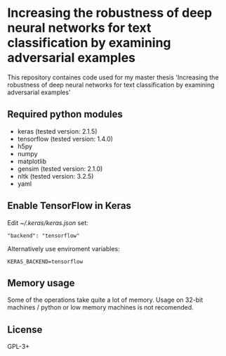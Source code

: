 # Increasing the robustness of deep neural networks for text classification by examining adversarial examples
This repository containes code used for my master thesis 'Increasing the robustness of deep neural networks for text classification by examining adversarial examples'

## Required python modules
* keras (tested version: 2.1.5)
* tensorflow (tested version: 1.4.0)
* h5py
* numpy
* matplotlib
* gensim (tested version: 2.1.0)
* nltk (tested version: 3.2.5)
* yaml

## Enable TensorFlow in Keras

Edit *~/.keras/keras.json* set:

```
"backend": "tensorflow"
```

Alternatively use enviroment variables:

```
KERAS_BACKEND=tensorflow
```

## Memory usage
Some of the operations take quite a lot of memory. Usage on 32-bit machines / python or low memory machines is not recomended.

## License
GPL-3+
